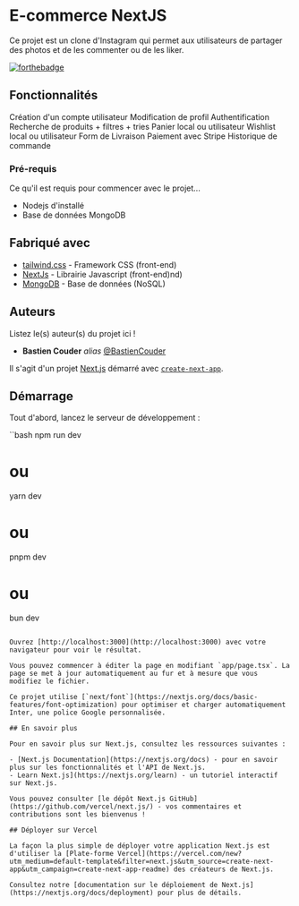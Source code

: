 # E-commerce NextJS
Ce projet est un clone d'Instagram qui permet aux utilisateurs de partager des photos et de les commenter ou de les liker.

[![forthebadge](https://forthebadge.com/images/badges/made-with-next-13.svg)](https://forthebadge.com)

## Fonctionnalités

Création d'un compte utilisateur
Modification de profil
Authentification
Recherche de produits + filtres + tries
Panier local ou utilisateur
Wishlist local ou utilisateur
Form de Livraison
Paiement avec Stripe
Historique de commande

### Pré-requis

Ce qu'il est requis pour commencer avec le projet...

- Nodejs d'installé
- Base de données MongoDB

## Fabriqué avec

* [tailwind.css](tailwindcss.com) - Framework CSS (front-end)
* [NextJs](https://fr.legacy.reactjs.org/)  - Librairie Javascript (front-end)nd)
* [MongoDB](https://www.mongodb.com/fr-fr) - Base de données (NoSQL)

## Auteurs
Listez le(s) auteur(s) du projet ici !
* **Bastien Couder** _alias_ [@BastienCouder](https://github.com/BastienCOuder)
  
Il s'agit d'un projet [Next.js](https://nextjs.org/) démarré avec [`create-next-app`](https://github.com/vercel/next.js/tree/canary/packages/create-next-app).

## Démarrage

Tout d'abord, lancez le serveur de développement :

``bash
npm run dev
# ou
yarn dev
# ou
pnpm dev
# ou
bun dev
```

Ouvrez [http://localhost:3000](http://localhost:3000) avec votre navigateur pour voir le résultat.

Vous pouvez commencer à éditer la page en modifiant `app/page.tsx`. La page se met à jour automatiquement au fur et à mesure que vous modifiez le fichier.

Ce projet utilise [`next/font`](https://nextjs.org/docs/basic-features/font-optimization) pour optimiser et charger automatiquement Inter, une police Google personnalisée.

## En savoir plus

Pour en savoir plus sur Next.js, consultez les ressources suivantes :

- [Next.js Documentation](https://nextjs.org/docs) - pour en savoir plus sur les fonctionnalités et l'API de Next.js.
- Learn Next.js](https://nextjs.org/learn) - un tutoriel interactif sur Next.js.

Vous pouvez consulter [le dépôt Next.js GitHub](https://github.com/vercel/next.js/) - vos commentaires et contributions sont les bienvenus !

## Déployer sur Vercel

La façon la plus simple de déployer votre application Next.js est d'utiliser la [Plate-forme Vercel](https://vercel.com/new?utm_medium=default-template&filter=next.js&utm_source=create-next-app&utm_campaign=create-next-app-readme) des créateurs de Next.js.

Consultez notre [documentation sur le déploiement de Next.js](https://nextjs.org/docs/deployment) pour plus de détails.
